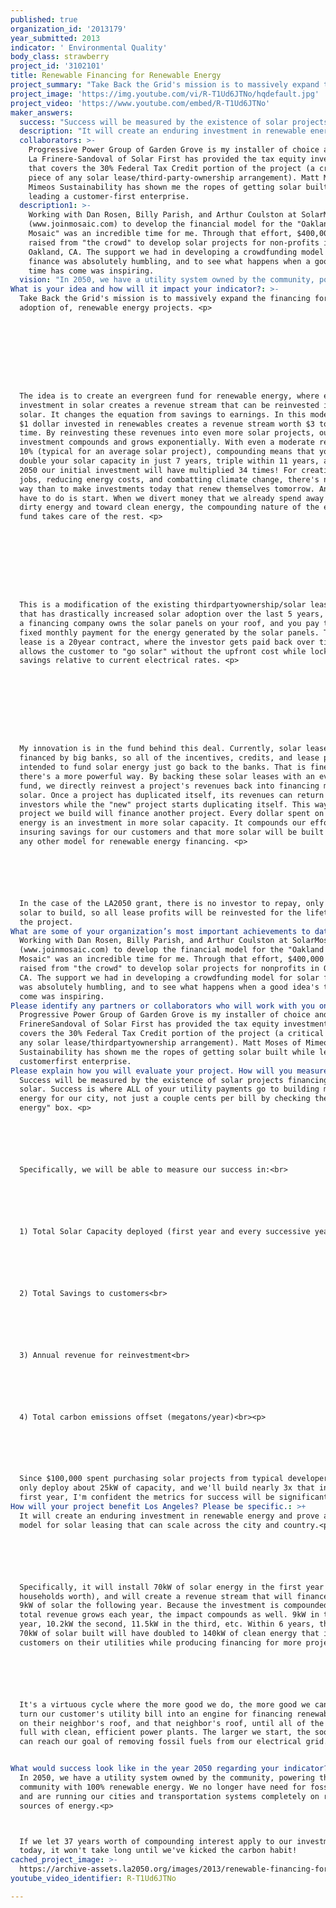 ```yaml
---
published: true
organization_id: '2013179'
year_submitted: 2013
indicator: ' Environmental Quality'
body_class: strawberry
project_id: '3102101'
title: Renewable Financing for Renewable Energy
project_summary: "Take Back the Grid's mission is to massively expand the financing for, and adoption of, renewable energy projects. <p>\r\n\r\n\r\nThe idea is to create an evergreen fund for renewable energy, where every investment in solar creates a revenue stream that can be reinvested in more solar. It changes the equation from savings to earnings. In this model, every $1 dollar invested in renewables creates a revenue stream worth $3 to $4 over time. By reinvesting these revenues into even more solar projects, our initial investment compounds and grows exponentially. With even a moderate return of 10% (typical for an average solar project), compounding means that you'll double your solar capacity in just 7 years, triple within 11 years, and by 2050 our initial investment will have multiplied 34 times! For creating local jobs, reducing energy costs, and combatting climate change, there's no better way than to make investments today that renew themselves tomorrow. And all we have to do is start. When we divert money that we already spend away from dirty energy and toward clean energy, the compounding nature of the evergreen fund takes care of the rest. <p>\r\n\r\n\r\nThis is a modification of the existing third-party-ownership/solar leasing model that has drastically increased solar adoption over the last 5 years, in which a financing company owns the solar panels on your roof, and you pay them a fixed monthly payment for the energy generated by the solar panels. This solar lease is a 20-year contract, where the investor gets paid back over time and allows the customer to \"go solar\" without the upfront cost while locking in savings relative to current electrical rates. <p>\r\n\r\n\r\nMy innovation is in the fund behind this deal. Currently, solar leases are financed by big banks, so all of the incentives, credits, and lease payments intended to fund solar energy just go back to the banks. That is fine, but there's a more powerful way. By backing these solar leases with an evergreen fund, we directly reinvest a project's revenues back into financing more solar. Once a project has duplicated itself, its revenues can return to investors while the \"new\" project starts duplicating itself. This way, every project we build will finance another project. Every dollar spent on solar energy is an investment in more solar capacity. It compounds our effort, insuring savings for our customers and that more solar will be built than with any other model for renewable energy financing. <p>\r\n\r\nIn the case of the LA2050 grant, there is no investor to repay, only tons of solar to build, so all lease profits will be reinvested for the lifetime of the project."
project_image: 'https://img.youtube.com/vi/R-T1Ud6JTNo/hqdefault.jpg'
project_video: 'https://www.youtube.com/embed/R-T1Ud6JTNo'
maker_answers:
  success: "Success will be measured by the existence of solar projects financing more solar. Success is where ALL of your utility payments go to building more clean energy for our city, not just a couple cents per bill by checking the \"green energy\" box. <p>\r\n\r\nSpecifically, we will be able to measure our success in:<br>\r\n\r\n1) Total Solar Capacity deployed (first year and every successive year)<br>\r\n\r\n2) Total Savings to customers<br>\r\n\r\n3) Annual revenue for reinvestment<br>\r\n\r\n4) Total carbon emissions offset (megatons/year)<br><p>\r\n\r\nSince $100,000 spent purchasing solar projects from typical developers would only deploy about 25kW of capacity, and we'll build nearly 3x that in the first year, I'm confident the metrics for success will be significant."
  description: "It will create an enduring investment in renewable energy and prove a new model for solar leasing that can scale across the city and country.<p>\r\n\r\nSpecifically, it will install 70kW of solar energy in the first year (7-10 households worth), and will create a revenue stream that will finance another 9kW of solar the following year. Because the investment is compounded and the total revenue grows each year, the impact compounds as well. 9kW in the first year, 10.2kW the second, 11.5kW in the third, etc. Within 6 years, the initial 70kW of solar built will have doubled to 140kW of clean energy that is saving customers on their utilities while producing financing for more projects. <p>\r\n\r\nIt's a virtuous cycle where the more good we do, the more good we can do. We turn our customer's utility bill into an engine for financing renewable energy on their neighbor's roof, and that neighbor's roof, until all of the roofs are full with clean, efficient power plants. The larger we start, the sooner we can reach our goal of removing fossil fuels from our electrical grid.\r\n"
  collaborators: >-
    Progressive Power Group of Garden Grove is my installer of choice and Ivan
    La Frinere-Sandoval of Solar First has provided the tax equity investment
    that covers the 30% Federal Tax Credit portion of the project (a critical
    piece of any solar lease/third-party-ownership arrangement). Matt Moses of
    Mimeos Sustainability has shown me the ropes of getting solar built while
    leading a customer-first enterprise.
  description1: >-
    Working with Dan Rosen, Billy Parish, and Arthur Coulston at SolarMosaic
    (www.joinmosaic.com) to develop the financial model for the "Oakland Solar
    Mosaic" was an incredible time for me. Through that effort, $400,000 was
    raised from "the crowd" to develop solar projects for non-profits in
    Oakland, CA. The support we had in developing a crowdfunding model for solar
    finance was absolutely humbling, and to see what happens when a good idea's
    time has come was inspiring. 
  vision: "In 2050, we have a utility system owned by the community, powering the community with 100% renewable energy. We no longer have need for fossil fuels and are running our cities and transportation systems completely on renewable sources of energy.<p>\r\nIf we let 37 years worth of compounding interest apply to our investments today, it won't take long until we've kicked the carbon habit!"
What is your idea and how will it impact your indicator?: >-
  Take Back the Grid's mission is to massively expand the financing for, and
  adoption of, renewable energy projects. <p>









  The idea is to create an evergreen fund for renewable energy, where every
  investment in solar creates a revenue stream that can be reinvested in more
  solar. It changes the equation from savings to earnings. In this model, every
  $1 dollar invested in renewables creates a revenue stream worth $3 to $4 over
  time. By reinvesting these revenues into even more solar projects, our initial
  investment compounds and grows exponentially. With even a moderate return of
  10% (typical for an average solar project), compounding means that you'll
  double your solar capacity in just 7 years, triple within 11 years, and by
  2050 our initial investment will have multiplied 34 times! For creating local
  jobs, reducing energy costs, and combatting climate change, there's no better
  way than to make investments today that renew themselves tomorrow. And all we
  have to do is start. When we divert money that we already spend away from
  dirty energy and toward clean energy, the compounding nature of the evergreen
  fund takes care of the rest. <p>









  This is a modification of the existing thirdpartyownership/solar leasing model
  that has drastically increased solar adoption over the last 5 years, in which
  a financing company owns the solar panels on your roof, and you pay them a
  fixed monthly payment for the energy generated by the solar panels. This solar
  lease is a 20year contract, where the investor gets paid back over time and
  allows the customer to "go solar" without the upfront cost while locking in
  savings relative to current electrical rates. <p>









  My innovation is in the fund behind this deal. Currently, solar leases are
  financed by big banks, so all of the incentives, credits, and lease payments
  intended to fund solar energy just go back to the banks. That is fine, but
  there's a more powerful way. By backing these solar leases with an evergreen
  fund, we directly reinvest a project's revenues back into financing more
  solar. Once a project has duplicated itself, its revenues can return to
  investors while the "new" project starts duplicating itself. This way, every
  project we build will finance another project. Every dollar spent on solar
  energy is an investment in more solar capacity. It compounds our effort,
  insuring savings for our customers and that more solar will be built than with
  any other model for renewable energy financing. <p>






  In the case of the LA2050 grant, there is no investor to repay, only tons of
  solar to build, so all lease profits will be reinvested for the lifetime of
  the project.
What are some of your organization’s most important achievements to date?: >-
  Working with Dan Rosen, Billy Parish, and Arthur Coulston at SolarMosaic
  (www.joinmosaic.com) to develop the financial model for the "Oakland Solar
  Mosaic" was an incredible time for me. Through that effort, $400,000 was
  raised from "the crowd" to develop solar projects for nonprofits in Oakland,
  CA. The support we had in developing a crowdfunding model for solar finance
  was absolutely humbling, and to see what happens when a good idea's time has
  come was inspiring. 
Please identify any partners or collaborators who will work with you on this project.: >-
  Progressive Power Group of Garden Grove is my installer of choice and Ivan La
  FrinereSandoval of Solar First has provided the tax equity investment that
  covers the 30% Federal Tax Credit portion of the project (a critical piece of
  any solar lease/thirdpartyownership arrangement). Matt Moses of Mimeos
  Sustainability has shown me the ropes of getting solar built while leading a
  customerfirst enterprise.
Please explain how you will evaluate your project. How will you measure success?: >-
  Success will be measured by the existence of solar projects financing more
  solar. Success is where ALL of your utility payments go to building more clean
  energy for our city, not just a couple cents per bill by checking the "green
  energy" box. <p>






  Specifically, we will be able to measure our success in:<br>






  1) Total Solar Capacity deployed (first year and every successive year)<br>






  2) Total Savings to customers<br>






  3) Annual revenue for reinvestment<br>






  4) Total carbon emissions offset (megatons/year)<br><p>






  Since $100,000 spent purchasing solar projects from typical developers would
  only deploy about 25kW of capacity, and we'll build nearly 3x that in the
  first year, I'm confident the metrics for success will be significant.
How will your project benefit Los Angeles? Please be specific.: >+
  It will create an enduring investment in renewable energy and prove a new
  model for solar leasing that can scale across the city and country.<p>






  Specifically, it will install 70kW of solar energy in the first year (710
  households worth), and will create a revenue stream that will finance another
  9kW of solar the following year. Because the investment is compounded and the
  total revenue grows each year, the impact compounds as well. 9kW in the first
  year, 10.2kW the second, 11.5kW in the third, etc. Within 6 years, the initial
  70kW of solar built will have doubled to 140kW of clean energy that is saving
  customers on their utilities while producing financing for more projects. <p>






  It's a virtuous cycle where the more good we do, the more good we can do. We
  turn our customer's utility bill into an engine for financing renewable energy
  on their neighbor's roof, and that neighbor's roof, until all of the roofs are
  full with clean, efficient power plants. The larger we start, the sooner we
  can reach our goal of removing fossil fuels from our electrical grid.


What would success look like in the year 2050 regarding your indicator?: >-
  In 2050, we have a utility system owned by the community, powering the
  community with 100% renewable energy. We no longer have need for fossil fuels
  and are running our cities and transportation systems completely on renewable
  sources of energy.<p>



  If we let 37 years worth of compounding interest apply to our investments
  today, it won't take long until we've kicked the carbon habit!
cached_project_image: >-
  https://archive-assets.la2050.org/images/2013/renewable-financing-for-renewable-energy/img.youtube.com/vi/R-T1Ud6JTNo/hqdefault.jpg
youtube_video_identifier: R-T1Ud6JTNo

---
```

